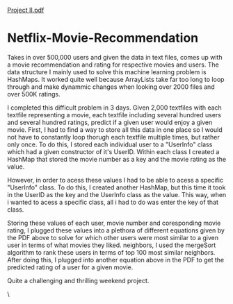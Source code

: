 [Project II.pdf](https://github.com/Nickbohm555/Netflix-Movie-Recommendation/files/6178492/Project.II.pdf)
# Netflix-Movie-Recommendation

Takes in over 500,000 users and given the data in text files, comes up with a movie recommendation and rating for respective movies and users. The data structure I mainly used to solve this machine learning problem is HashMaps. It worked quite well because ArrayLists take far too long to loop through and make dynammic changes when looking over 2000 files and over 500K ratings.

I completed this difficult problem in 3 days. Given 2,000 textfiles with each textfile representing a movie, each textfile including several hundred users and several hundred ratings, predict if a given user would enjoy a given movie. First, I had to find a way to store all this data in one place so I would not have to constantly loop thorugh each textfile multiple times, but rather only once. To do this, I stored each individual user to a "UserInfo" class which had a given constructor of it's UserID. Within each class I created a HashMap that stored the movie number as a key and the movie rating as the value. 

However, in order to acess these values I had to be able to acess a specific "UserInfo" class. To do this, I created another HashMap, but this time it took in the UserID as the key and the UserInfo class as the value. This way, when i wanted to acess a specific class, all i had to do was enter the key of that class. 

Storing these values of each user, movie number and coresponding movie rating, I plugged these values into a plethora of different equations given by the PDF above to solve for which other users were most similar to a given user in terms of what movies they liked. neighbors, I used the mergeSort algorithm to rank these users in terms of top 100 most similar neighbors. After doing this, I plugged into another equation above in the PDF to get the predicted rating of a user for a given movie.

Quite a challenging and thrilling weekend project.


\
